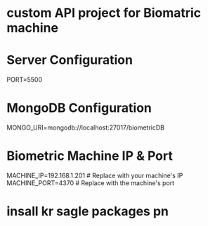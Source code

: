 # custom API project for Biomatric machine




# Server Configuration
PORT=5500

# MongoDB Configuration
MONGO_URI=mongodb://localhost:27017/biometricDB

# Biometric Machine IP & Port
MACHINE_IP=192.168.1.201           # Replace with your machine's IP  
MACHINE_PORT=4370                    # Replace with the machine's port


# insall kr sagle packages pn